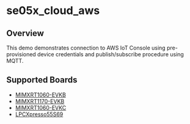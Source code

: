 # se05x_cloud_aws

## Overview

This demo demonstrates connection to AWS IoT Console using pre-provisioned
device credentials and publish/subscribe procedure using MQTT.

## Supported Boards
- [MIMXRT1060-EVKB](../../_boards/evkbmimxrt1060/se_hostlib_examples/se05x_cloud_aws/example_board_readme.md)
- [MIMXRT1170-EVKB](../../_boards/evkbmimxrt1170/se_hostlib_examples/se05x_cloud_aws/example_board_readme.md)
- [MIMXRT1060-EVKC](../../_boards/evkcmimxrt1060/se_hostlib_examples/se05x_cloud_aws/example_board_readme.md)
- [LPCXpresso55S69](../../_boards/lpcxpresso55s69/se_hostlib_examples/se05x_cloud_aws/example_board_readme.md)

